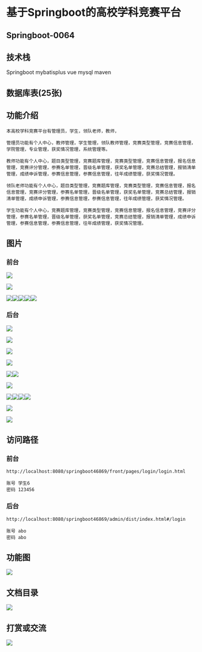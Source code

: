 # 基于Springboot的高校学科竞赛平台

## Springboot-0064



## 技术栈

Springboot mybatisplus vue mysql maven



## 数据库表(25张)



## 功能介绍

```properties
本高校学科竞赛平台有管理员，学生，领队老师，教师，

管理员功能有个人中心，教师管理，学生管理，领队教师管理，竞赛类型管理，竞赛信息管理，学院管理，专业管理，获奖情况管理，系统管理等。

教师功能有个人中心，题目类型管理，竞赛题库管理，竞赛类型管理，竞赛信息管理，报名信息管理，竞赛评分管理，参赛名单管理，晋级名单管理，获奖名单管理，竞赛总结管理，报销清单管理，成绩申诉管理，参赛信息管理，参赛信息管理，往年成绩管理，获奖情况管理。

领队老师功能有个人中心，题目类型管理，竞赛题库管理，竞赛类型管理，竞赛信息管理，报名信息管理，竞赛评分管理，参赛名单管理，晋级名单管理，获奖名单管理，竞赛总结管理，报销清单管理，成绩申诉管理，参赛信息管理，参赛信息管理，往年成绩管理，获奖情况管理。

学生功能有个人中心，竞赛题库管理，竞赛类型管理，竞赛信息管理，报名信息管理，竞赛评分管理，参赛名单管理，晋级名单管理，获奖名单管理，竞赛总结管理，报销清单管理，成绩申诉管理，参赛信息管理，参赛信息管理，往年成绩管理，获奖情况管理。
```



## 图片

### 前台

![](./images/1.jpg)

![](./images/2.jpg)





![](./images/3.jpg)![](./images/4.jpg)![](./images/5.jpg)![](./images/6.jpg)![](./images/7.jpg)

### 后台

![](./images/8.jpg)

![](./images/9.jpg)

![](./images/10.jpg)

![](./images/11.jpg)

![](./images/12.jpg)![](./images/13.jpg)

![](./images/14.jpg)

![](./images/15.jpg)![](./images/16.jpg)![](./images/17.jpg)![](./images/18.jpg)

![](./images/19.jpg)

![](./images/20.jpg)



## 访问路径

### 前台

```properties
http://localhost:8080/springboot46869/front/pages/login/login.html

账号 学生6
密码 123456
```

### 后台

```properties
http://localhost:8080/springboot46869/admin/dist/index.html#/login

账号 abo
密码 abo
```





## 功能图

![](./images/gn.jpg)



## 文档目录

![](./images/wd.jpg)



## 打赏或交流

![](./images/vx.jpg)








